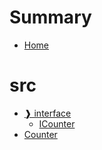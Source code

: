# Summary
- [Home](README.md)
# src
  - [❱ interface](src/interface/README.md)
    - [ICounter](src/interface/ICounter.sol/interface.ICounter.md)
  - [Counter](src/Counter.sol/contract.Counter.md)
